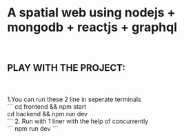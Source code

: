 <h1>A spatial web using nodejs + mongodb + reactjs + graphql</h1></br>
<h2>PLAY WITH THE PROJECT:</h2></br></br>
1.You can run these 2 line in seperate terminals</br>
      ```
      cd frontend && npm start</br>
      cd backend && npm run dev</br>
      ```
2. Run with 1 liner with the help of concurrently</br>
      ```
      npm run dev
      ```
